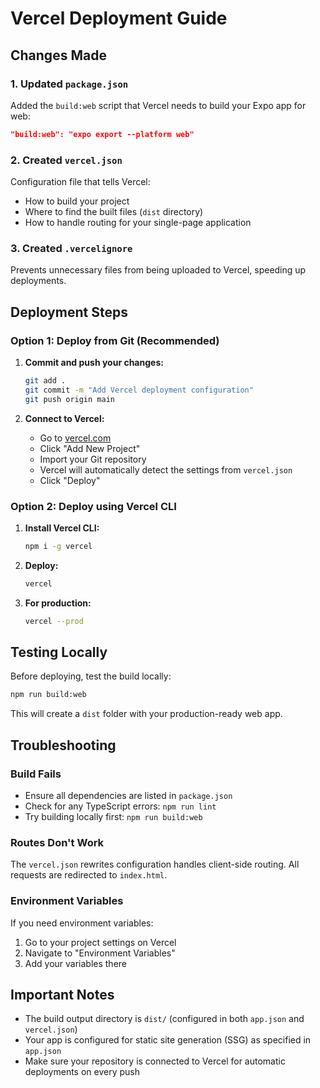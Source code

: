 # Vercel Deployment Guide

## Changes Made

### 1. Updated `package.json`
Added the `build:web` script that Vercel needs to build your Expo app for web:
```json
"build:web": "expo export --platform web"
```

### 2. Created `vercel.json`
Configuration file that tells Vercel:
- How to build your project
- Where to find the built files (`dist` directory)
- How to handle routing for your single-page application

### 3. Created `.vercelignore`
Prevents unnecessary files from being uploaded to Vercel, speeding up deployments.

## Deployment Steps

### Option 1: Deploy from Git (Recommended)

1. **Commit and push your changes:**
   ```bash
   git add .
   git commit -m "Add Vercel deployment configuration"
   git push origin main
   ```

2. **Connect to Vercel:**
   - Go to [vercel.com](https://vercel.com)
   - Click "Add New Project"
   - Import your Git repository
   - Vercel will automatically detect the settings from `vercel.json`
   - Click "Deploy"

### Option 2: Deploy using Vercel CLI

1. **Install Vercel CLI:**
   ```bash
   npm i -g vercel
   ```

2. **Deploy:**
   ```bash
   vercel
   ```

3. **For production:**
   ```bash
   vercel --prod
   ```

## Testing Locally

Before deploying, test the build locally:

```bash
npm run build:web
```

This will create a `dist` folder with your production-ready web app.

## Troubleshooting

### Build Fails
- Ensure all dependencies are listed in `package.json`
- Check for any TypeScript errors: `npm run lint`
- Try building locally first: `npm run build:web`

### Routes Don't Work
The `vercel.json` rewrites configuration handles client-side routing. All requests are redirected to `index.html`.

### Environment Variables
If you need environment variables:
1. Go to your project settings on Vercel
2. Navigate to "Environment Variables"
3. Add your variables there

## Important Notes

- The build output directory is `dist/` (configured in both `app.json` and `vercel.json`)
- Your app is configured for static site generation (SSG) as specified in `app.json`
- Make sure your repository is connected to Vercel for automatic deployments on every push

